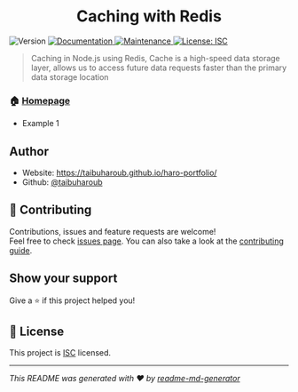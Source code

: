 <h1 align="center"> Caching with Redis </h1>
<p>
  <img alt="Version" src="https://img.shields.io/badge/version-1.0.0-blue.svg?cacheSeconds=2592000" />
  <a href="https://github.com/taibuharoub/caching-with-redis#readme" target="_blank">
    <img alt="Documentation" src="https://img.shields.io/badge/documentation-yes-brightgreen.svg" />
  </a>
  <a href="https://github.com/taibuharoub/caching-with-redis/graphs/commit-activity" target="_blank">
    <img alt="Maintenance" src="https://img.shields.io/badge/Maintained%3F-yes-green.svg" />
  </a>
  <a href="https://github.com/taibuharoub/caching-with-redis/blob/master/LICENSE" target="_blank">
    <img alt="License: ISC" src="https://img.shields.io/github/license/taibuharoub/caching-with-redis" />
  </a>
</p>

> Caching in Node.js using Redis, Cache is a high-speed data storage layer, allows us to access future data requests faster than the primary data storage location

### 🏠 [Homepage](https://github.com/taibuharoub/caching-with-redis#readme)

- Example 1

## Author

* Website: https://taibuharoub.github.io/haro-portfolio/
* Github: [@taibuharoub](https://github.com/taibuharoub)

## 🤝 Contributing

Contributions, issues and feature requests are welcome!<br />Feel free to check [issues page](https://github.com/taibuharoub/caching-with-redis/issues). You can also take a look at the [contributing guide](https://github.com/taibuharoub/caching-with-redis/blob/master/CONTRIBUTING.md).

## Show your support

Give a ⭐️ if this project helped you!

## 📝 License

This project is [ISC](https://github.com/taibuharoub/caching-with-redis/blob/master/LICENSE) licensed.

***
_This README was generated with ❤️ by [readme-md-generator](https://github.com/kefranabg/readme-md-generator)_